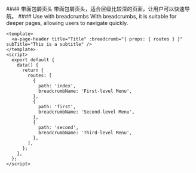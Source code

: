 <cn>
#### 带面包屑页头
带面包屑页头，适合层级比较深的页面，让用户可以快速导航。
</cn>

<us>
#### Use with breadcrumbs
With breadcrumbs, it is suitable for deeper pages, allowing users to navigate quickly.
</us>

```tpl
<template>
  <a-page-header title="Title" :breadcrumb="{ props: { routes } }" subTitle="This is a subtitle" />
</template>
<script>
  export default {
    data() {
      return {
        routes: [
          {
            path: 'index',
            breadcrumbName: 'First-level Menu',
          },
          {
            path: 'first',
            breadcrumbName: 'Second-level Menu',
          },
          {
            path: 'second',
            breadcrumbName: 'Third-level Menu',
          },
        ],
      };
    },
  };
</script>
```

